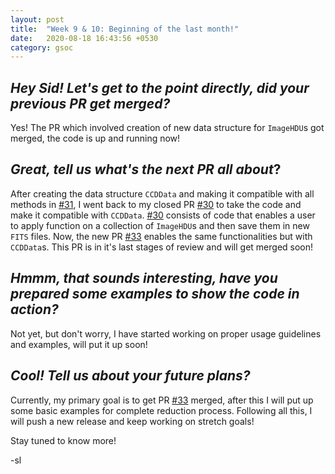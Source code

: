 ```yaml
---
layout: post
title:  "Week 9 & 10: Beginning of the last month!"
date:   2020-08-18 16:43:56 +0530
category: gsoc
---
```


## *Hey Sid! Let's get to the point directly, did your previous PR get merged?*

Yes! The PR which involved creation of new data structure for `ImageHDU`s got merged, the code is up and running now!

## *Great, tell us what's the next PR all about*?

After creating the data structure `CCDData` and making it compatible with all methods in [#31](https://github.com/JuliaAstro/CCDReduction.jl/pull/31), I went back to my closed PR [#30](https://github.com/JuliaAstro/CCDReduction.jl/pull/30) to take the code and make it compatible with `CCDData`. [#30](https://github.com/JuliaAstro/CCDReduction.jl/pull/30) consists of code that enables a user to apply function on a collection of `ImageHDU`s and then save them in new `FITS` files. Now, the new PR [#33](https://github.com/JuliaAstro/CCDReduction.jl/pull/33) enables the same functionalities but with `CCDData`s. This PR is in it's last stages of review and will get merged soon!

## *Hmmm, that sounds interesting, have you prepared some examples to show the code in action?*

Not yet, but don't worry, I have started working on proper usage guidelines and examples, will put it up soon!

## *Cool! Tell us about your future plans?*

Currently, my primary goal is to get PR [#33](https://github.com/JuliaAstro/CCDReduction.jl/pull/33) merged, after this I will put up some basic examples for complete reduction process. Following all this, I will push a new release and keep working on stretch goals!

Stay tuned to know more!

-sl